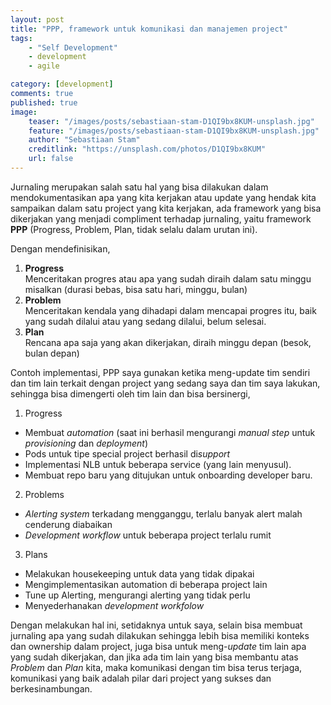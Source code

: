 ```yaml
---
layout: post
title: "PPP, framework untuk komunikasi dan manajemen project"
tags: 
    - "Self Development"
    - development
    - agile

category: [development]
comments: true
published: true
image:
    teaser: "/images/posts/sebastiaan-stam-D1QI9bx8KUM-unsplash.jpg"
    feature: "/images/posts/sebastiaan-stam-D1QI9bx8KUM-unsplash.jpg"
    author: "Sebastiaan Stam"
    creditlink: "https://unsplash.com/photos/D1QI9bx8KUM"
    url: false
---
```


Jurnaling merupakan salah satu hal yang bisa dilakukan dalam mendokumentasikan apa yang kita kerjakan atau update yang hendak kita sampaikan dalam satu project yang kita kerjakan, ada framework yang bisa dikerjakan yang menjadi compliment terhadap jurnaling, yaitu framework **PPP** (Progress, Problem, Plan, tidak selalu dalam urutan ini).

Dengan mendefinisikan,
1. **Progress**   
    Menceritakan progres atau apa yang sudah diraih dalam satu minggu misalkan (durasi bebas, bisa satu hari, minggu, bulan)
2. **Problem**   
    Menceritakan kendala yang dihadapi dalam mencapai progres itu, baik yang sudah dilalui atau yang sedang dilalui, belum selesai.
3. **Plan**   
    Rencana apa saja yang akan dikerjakan, diraih minggu depan (besok, bulan depan)

<!--more-->

Contoh implementasi, PPP saya gunakan ketika meng-update tim sendiri dan tim lain terkait dengan project yang sedang saya dan tim saya lakukan, sehingga bisa dimengerti oleh tim lain dan bisa bersinergi,

1. Progress
- Membuat *automation* (saat ini berhasil mengurangi *manual step* untuk *provisioning* dan *deployment*)
- Pods untuk tipe special project berhasil di*support*
- Implementasi NLB untuk beberapa service (yang lain menyusul).
- Membuat repo baru yang ditujukan untuk onboarding developer baru.

2. Problems
- *Alerting system* terkadang mengganggu, terlalu banyak alert malah cenderung diabaikan
- *Development workflow* untuk beberapa project terlalu rumit

3. Plans
- Melakukan housekeeping untuk data yang tidak dipakai
- Mengimplementasikan automation di beberapa project lain
- Tune up Alerting, mengurangi alerting yang tidak perlu
- Menyederhanakan *development workfolow*


Dengan melakukan hal ini, setidaknya untuk saya, selain bisa membuat jurnaling apa yang sudah dilakukan sehingga lebih bisa memiliki konteks dan ownership dalam project, juga bisa untuk meng-*update* tim lain apa yang sudah dikerjakan, dan jika ada tim lain yang bisa membantu atas *Problem* dan *Plan* kita, maka komunikasi dengan tim bisa terus terjaga, komunikasi yang baik adalah pilar dari project yang sukses dan berkesinambungan.